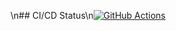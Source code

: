 \n## CI/CD Status\n[![GitHub Actions](https://github.com/sahariq/Kubernetes-Cluster-Setup-with-Minikube-GitHub-Actions/actions/workflows/deploy.yml/badge.svg)](https://github.com/sahariq/Kubernetes-Cluster-Setup-with-Minikube-GitHub-Actions/actions)
